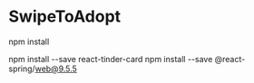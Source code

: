 # SwipeToAdopt

npm install

npm install --save react-tinder-card
npm install --save @react-spring/web@9.5.5
